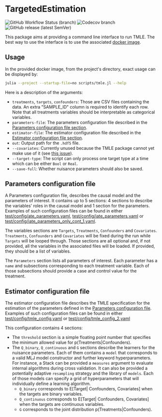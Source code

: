 # TargetedEstimation
![GitHub Workflow Status (branch)](https://img.shields.io/github/workflow/status/TARGENE/TargetedEstimation.jl/CI/main?label=Build%20main)
![Codecov branch](https://img.shields.io/codecov/c/github/TARGENE/TargetedEstimation.jl/main?label=Coverage%20main)
![GitHub release (latest SemVer)](https://img.shields.io/github/v/release/TARGENE/TargetedEstimation.jl)


This package aims at providing a command line interface to run TMLE. The best way to use the interface is to use the associated [docker image](https://hub.docker.com/r/olivierlabayle/targeted-estimation/tags).

## Usage

In the provided docker image, from the project's directory, exact usage can be displayed by:

```bash
julia --project --startup-file=no scripts/tmle.jl --help
```

Here is a description of the arguments:

- `treatments`, `targets`, `confounders`: Those are CSV files containing the data. An extra "SAMPLE_ID" column is required to identify each row. Note that all treatments variables should be interpretable as categorical variables.
- `parameters-file`: The parameters configuration file described in the [Parameters configuration file section](#parameters-configuration-file).
- `estimator-file`: The estimator configuration file described in the [Estimator configuration file section](#estimator-configuration-file).
- `out`: Output path for the `.hdf5` file.
- `--covariates`: Currently unused because the TMLE package cannot yet make use of it (see [this issue](https://github.com/olivierlabayle/TMLE.jl/issues/59)).
- `--target-type`: The script can only process one target type at a time which can be either `Bool` or `Real`.
- `--save-full`: Whether nuisance parameters should also be saved.

## Parameters configuration file

A Parameters configuration file, describes the causal model and the parameters of interest. It contains up to 5 sections: 4 sections to describe the variables' roles in the causal model and 1 section for the parameters. Examples of such configuration files can be found in either [test/config/ate_parameters.yaml](test/config/ate_parameters.yaml), [test/config/iate_parameters.yaml](test/config/iate_parameters.yaml) or [test/config/iate_parameters_only_cont_1.yaml](test/config/iate_parameters_only_cont_1.yaml).

The variables sections are `Targets`, `Treatments`, `Confounders` and `Covariates`. `Treatments`, `Confounders` and `Covariates` will be fixed during the run while `Targets` will be looped through. Those sections are all optional and, if not provided, all the variables in the associated files will be loaded. If provided, they should be a list of variables.

The `Parameters` section lists all parameters of interest. Each parameter has a `name` and subsections corresponding to each treatment variable. Each of those subsections should provide a case and control value for the treatment.

## Estimator configuration file

The estimator configuration file describes the TMLE specification for the estimation of the parameters defined in the [Parameters configuration file](#parameters-configuration-file). Examples of such configuration files can be found in either [test/config/tmle_config.yaml](test/config/tmle_config.yaml) or [test/config/tmle_config_2.yaml](test/config/tmle_config_2.yaml)

This configuration contains 4 sections:

- The `threshold` section is a simple floating point number that specifies the minimum allowed value for p(Treatments|Confounders).
- The `Q_binary`, `Q_continuous` and `G` sections describe the learners for the nuisance parameters. Each of them contains a `model` that corresponds to a valid MLJ model constructor and further keyword hyperparameters. For instance, a Stack can be provided a `measures` argument to evaluate internal algorithms during cross validation. It can also be provided a potentially adaptive `resampling` strategy and the library of `models`. Each of those models can specify a grid of hyperparameters that will individually define a learning algorithm.
  - `Q_binary` corresponds to E[Target| Confounders, Covariates] when the targets are binary variables.
  - `Q_continuous` corresponds to E[Target| Confounders, Covariates] when the targets are continuous variables.
  - `G` corresponds to the joint distribution p(Treatments|Confounders).
